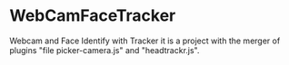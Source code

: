 # WebCamFaceTracker
Webcam and Face Identify with Tracker it is a project with the merger of plugins "file picker-camera.js" and "headtrackr.js".


